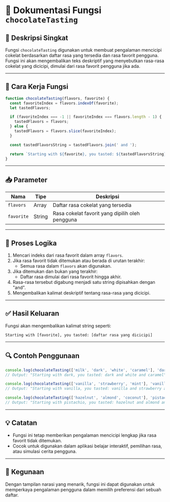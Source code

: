 # 🍫 Dokumentasi Fungsi `chocolateTasting`

## 📌 Deskripsi Singkat
Fungsi `chocolateTasting` digunakan untuk membuat pengalaman mencicipi cokelat berdasarkan daftar rasa yang tersedia dan rasa favorit pengguna. Fungsi ini akan mengembalikan teks deskriptif yang menyebutkan rasa-rasa cokelat yang dicicipi, dimulai dari rasa favorit pengguna jika ada.

---

## 🧠 Cara Kerja Fungsi
```javascript
function chocolateTasting(flavors, favorite) {
  const favoriteIndex = flavors.indexOf(favorite);
  let tastedFlavors;

  if (favoriteIndex === -1 || favoriteIndex === flavors.length - 1) {
    tastedFlavors = flavors;
  } else {
    tastedFlavors = flavors.slice(favoriteIndex);
  }

  const tastedFlavorsString = tastedFlavors.join(' and ');

  return `Starting with ${favorite}, you tasted: ${tastedFlavorsString}`;
}
```

---

## 📥 Parameter
| Nama         | Tipe     | Deskripsi                                          |
|--------------|----------|----------------------------------------------------|
| `flavors`    | Array    | Daftar rasa cokelat yang tersedia                  |
| `favorite`   | String   | Rasa cokelat favorit yang dipilih oleh pengguna   |

---

## 🔁 Proses Logika
1. Mencari indeks dari rasa favorit dalam array `flavors`.
2. Jika rasa favorit tidak ditemukan atau berada di urutan terakhir:
   - Semua rasa dalam `flavors` akan digunakan.
3. Jika ditemukan dan bukan yang terakhir:
   - Daftar rasa dimulai dari rasa favorit hingga akhir.
4. Rasa-rasa tersebut digabung menjadi satu string dipisahkan dengan "and".
5. Mengembalikan kalimat deskriptif tentang rasa-rasa yang dicicipi.

---

## ✅ Hasil Keluaran
Fungsi akan mengembalikan kalimat string seperti:
```
Starting with [favorite], you tasted: [daftar rasa yang dicicipi]
```

---

## 🔍 Contoh Penggunaan
```javascript
console.log(chocolateTasting(['milk', 'dark', 'white', 'caramel'], 'dark'));
// Output: "Starting with dark, you tasted: dark and white and caramel"

console.log(chocolateTasting(['vanilla', 'strawberry', 'mint'], 'vanilla'));
// Output: "Starting with vanilla, you tasted: vanilla and strawberry and mint"

console.log(chocolateTasting(['hazelnut', 'almond', 'coconut'], 'pistachio'));
// Output: "Starting with pistachio, you tasted: hazelnut and almond and coconut"
```

---

## 💡 Catatan
- Fungsi ini tetap memberikan pengalaman mencicipi lengkap jika rasa favorit tidak ditemukan.
- Cocok untuk digunakan dalam aplikasi belajar interaktif, pemilihan rasa, atau simulasi cerita pengguna.

---

## 🎯 Kegunaan
Dengan tampilan narasi yang menarik, fungsi ini dapat digunakan untuk memperkaya pengalaman pengguna dalam memilih preferensi dari sebuah daftar.
